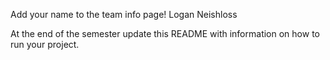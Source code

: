 Add your name to the team info page!
Logan Neishloss

At the end of the semester update this README with information on how to run your project. 
